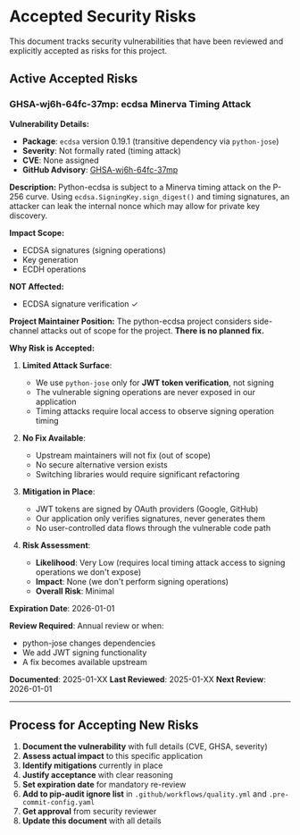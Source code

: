 # Accepted Security Risks

This document tracks security vulnerabilities that have been reviewed and explicitly accepted as risks for this project.

## Active Accepted Risks

### GHSA-wj6h-64fc-37mp: ecdsa Minerva Timing Attack

**Vulnerability Details:**
- **Package**: `ecdsa` version 0.19.1 (transitive dependency via `python-jose`)
- **Severity**: Not formally rated (timing attack)
- **CVE**: None assigned
- **GitHub Advisory**: [GHSA-wj6h-64fc-37mp](https://github.com/advisories/GHSA-wj6h-64fc-37mp)

**Description:**
Python-ecdsa is subject to a Minerva timing attack on the P-256 curve. Using `ecdsa.SigningKey.sign_digest()` and timing signatures, an attacker can leak the internal nonce which may allow for private key discovery.

**Impact Scope:**
- ECDSA signatures (signing operations)
- Key generation
- ECDH operations

**NOT Affected:**
- ECDSA signature verification ✓

**Project Maintainer Position:**
The python-ecdsa project considers side-channel attacks out of scope for the project. **There is no planned fix.**

**Why Risk is Accepted:**

1. **Limited Attack Surface**:
   - We use `python-jose` only for **JWT token verification**, not signing
   - The vulnerable signing operations are never exposed in our application
   - Timing attacks require local access to observe signing operation timing

2. **No Fix Available**:
   - Upstream maintainers will not fix (out of scope)
   - No secure alternative version exists
   - Switching libraries would require significant refactoring

3. **Mitigation in Place**:
   - JWT tokens are signed by OAuth providers (Google, GitHub)
   - Our application only verifies signatures, never generates them
   - No user-controlled data flows through the vulnerable code path

4. **Risk Assessment**:
   - **Likelihood**: Very Low (requires local timing attack access to signing operations we don't expose)
   - **Impact**: None (we don't perform signing operations)
   - **Overall Risk**: Minimal

**Expiration Date**: 2026-01-01

**Review Required**: Annual review or when:
- python-jose changes dependencies
- We add JWT signing functionality
- A fix becomes available upstream

**Documented**: 2025-01-XX
**Last Reviewed**: 2025-01-XX
**Next Review**: 2026-01-01

---

## Process for Accepting New Risks

1. **Document the vulnerability** with full details (CVE, GHSA, severity)
2. **Assess actual impact** to this specific application
3. **Identify mitigations** currently in place
4. **Justify acceptance** with clear reasoning
5. **Set expiration date** for mandatory re-review
6. **Add to pip-audit ignore list** in `.github/workflows/quality.yml` and `.pre-commit-config.yaml`
7. **Get approval** from security reviewer
8. **Update this document** with all details
